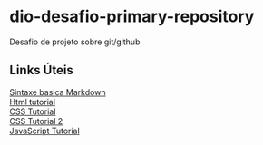 # dio-desafio-primary-repository
Desafio de projeto sobre git/github
## Links Úteis
[Sintaxe basica Markdown](https://www.markdownguide.org/basic-syntax)<br>
[Html tutorial](https://www.w3schools.com/html/)<br>
[CSS Tutorial](https://www.w3schools.com/css/)<br>
[CSS Tutorial 2](https://www.tutorialspoint.com/css/index.htm)<br>
[JavaScript Tutorial](https://developer.mozilla.org/pt-BR/docs/Web/JavaScript/A_re-introduction_to_JavaScript)
